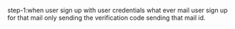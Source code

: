 step-1:when user sign up with user credentials what ever mail user sign up for that mail only sending the verification code sending that mail id.
